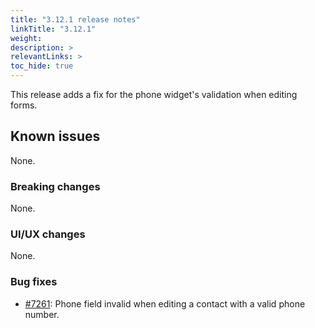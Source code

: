 ```yaml
---
title: "3.12.1 release notes"
linkTitle: "3.12.1"
weight: 
description: >
relevantLinks: >
toc_hide: true
---
```


This release adds a fix for the phone widget's validation when editing forms.

## Known issues

None.

### Breaking changes

None.

### UI/UX changes

None.

### Bug fixes

- [#7261](https://github.com/medic/cht-core/issues/7261): Phone field invalid when editing a contact with a valid phone number.
